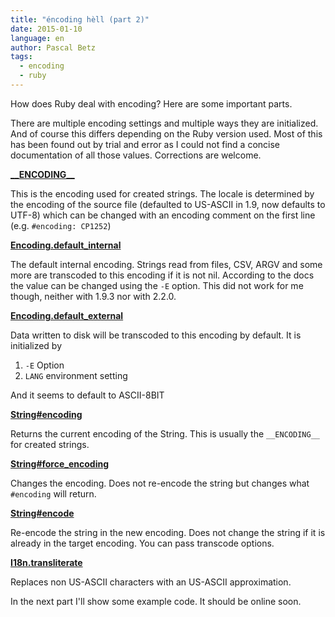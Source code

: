 ```yaml
---
title: "éncoding hèll (part 2)"
date: 2015-01-10
language: en
author: Pascal Betz
tags:
  - encoding
  - ruby
---
```


How does Ruby deal with encoding? Here are some important parts.

There are multiple encoding settings and multiple ways they are initialized. And of course this differs depending on the Ruby version used. Most of this has been found out by trial and error as I could not find a concise documentation of all those values. Corrections are welcome.

[**\_\_ENCODING\_\_**](http://ruby-doc.org/docs/keywords/1.9/Object.html#method-i-__ENCODING__)

This is the encoding used for created strings. The locale is determined by the encoding of the source file (defaulted to US-ASCII in 1.9, now defaults to UTF-8) which can be changed with an encoding comment on the first line (e.g. `#encoding: CP1252`)

[**Encoding.default\_internal**](http://ruby-doc.org/core-2.2.0/Encoding.html#method-c-default_internal)

The default internal encoding. Strings read from files, CSV, ARGV and some more are transcoded to this encoding if it is not nil. According to the docs the value can be changed using the `-E` option. This did not work for me though, neither with 1.9.3 nor with 2.2.0.

[**Encoding.default\_external**](http://ruby-doc.org/core-2.2.0/Encoding.html#method-c-default_external)

Data written to disk will be transcoded to this encoding by default. It is initialized by

1. `-E` Option
2. `LANG` environment setting

And it seems to default to ASCII-8BIT

[**String#encoding**](http://www.ruby-doc.org/core-2.2.0/String.html#method-i-encoding)

Returns the current encoding of the String. This is usually the `__ENCODING__` for created strings.

[**String#force\_encoding**](http://ruby-doc.org/core-2.2.0/String.html#method-i-force_encoding)

Changes the encoding. Does not re-encode the string but changes what `#encoding` will return.

[**String#encode**](http://ruby-doc.org/core-2.2.0/String.html#method-i-encode)

Re-encode the string in the new encoding. Does not change the string if it is already in the target encoding. You can pass transcode options.

[**I18n.transliterate**](http://apidock.com/rails/ActiveSupport/Inflector/transliterate)

Replaces non US-ASCII characters with an US-ASCII approximation.

In the next part I'll show some example code. It should be online soon.
